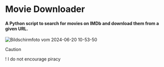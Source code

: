# Movie Downloader
#### A Python script to search for movies on IMDb and download them from a given URL.

![Bildschirmfoto vom 2024-06-20 10-53-50](https://github.com/Zombiebattler/Movie-Downloader/assets/82572053/72811804-d6eb-4c50-8ae0-d7a6cf62b2b7)


> [!CAUTION]
> ! I do not encourage piracy
